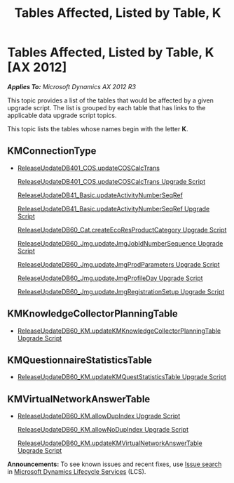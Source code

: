 ﻿---
title: Tables Affected, Listed by Table, K
TOCTitle: K
ms:assetid: 9524e7f8-050b-4bd3-bf3e-2d581af29a47
ms:mtpsurl: https://msdn.microsoft.com/en-us/library/JJ820161(v=AX.60)
ms:contentKeyID: 49933055
ms.date: 05/18/2015
mtps_version: v=AX.60
---

# Tables Affected, Listed by Table, K [AX 2012]


_**Applies To:** Microsoft Dynamics AX 2012 R3_

This topic provides a list of the tables that would be affected by a given upgrade script. The list is grouped by each table that has links to the applicable data upgrade script topics.

This topic lists the tables whose names begin with the letter **K**.

## KMConnectionType

  -  
    [ReleaseUpdateDB401\_COS.updateCOSCalcTrans](releaseupdatedb401-cos-updatecoscalctrans.md)
    
    [ReleaseUpdateDB401\_COS.updateCOSCalcTrans Upgrade Script](releaseupdatedb401-cos-updatecoscalctrans-upgrade-script.md)
    
    [ReleaseUpdateDB41\_Basic.updateActivityNumberSeqRef](releaseupdatedb41-basic-updateactivitynumberseqref.md)
    
    [ReleaseUpdateDB41\_Basic.updateActivityNumberSeqRef Upgrade Script](releaseupdatedb41-basic-updateactivitynumberseqref-upgrade-script.md)
    
    [ReleaseUpdateDB60\_Cat.createEcoResProductCategory Upgrade Script](releaseupdatedb60-cat-createecoresproductcategory-upgrade-script.md)
    
    [ReleaseUpdateDB60\_Jmg.updateJmgJobIdNumberSequence Upgrade Script](releaseupdatedb60-jmg-updatejmgjobidnumbersequence-upgrade-script.md)
    
    [ReleaseUpdateDB60\_Jmg.updateJmgProdParameters Upgrade Script](releaseupdatedb60-jmg-updatejmgprodparameters-upgrade-script.md)
    
    [ReleaseUpdateDB60\_Jmg.updateJmgProfileDay Upgrade Script](releaseupdatedb60-jmg-updatejmgprofileday-upgrade-script.md)
    
    [ReleaseUpdateDB60\_Jmg.updateJmgRegistrationSetup Upgrade Script](releaseupdatedb60-jmg-updatejmgregistrationsetup-upgrade-script.md)

## KMKnowledgeCollectorPlanningTable

  -  
    [ReleaseUpdateDB60\_KM.updateKMKnowledgeCollectorPlanningTable Upgrade Script](releaseupdatedb60-km-updatekmknowledgecollectorplanningtable-upgrade-script.md)

## KMQuestionnaireStatisticsTable

  -  
    [ReleaseUpdateDB60\_KM.updateKMQuestStatisticsTable Upgrade Script](releaseupdatedb60-km-updatekmqueststatisticstable-upgrade-script.md)

## KMVirtualNetworkAnswerTable

  -  
    [ReleaseUpdateDB60\_KM.allowDupIndex Upgrade Script](releaseupdatedb60-km-allowdupindex-upgrade-script.md)
    
    [ReleaseUpdateDB60\_KM.allowNoDupIndex Upgrade Script](releaseupdatedb60-km-allownodupindex-upgrade-script.md)
    
    [ReleaseUpdateDB60\_KM.updateKMVirtualNetworkAnswerTable Upgrade Script](releaseupdatedb60-km-updatekmvirtualnetworkanswertable-upgrade-script.md)

  
**Announcements:** To see known issues and recent fixes, use [Issue search](http://go.microsoft.com/fwlink/?linkid=389258) in [Microsoft Dynamics Lifecycle Services](http://go.microsoft.com/fwlink/?linkid=306505) (LCS).

